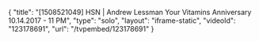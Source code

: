 {
    "title": "[1508521049] HSN | Andrew Lessman Your Vitamins Anniversary 10.14.2017 - 11 PM",
    "type": "solo",
    "layout": "iframe-static",
    "videoId": "123178691",
    "url": "\/tvpembed\/123178691"
}